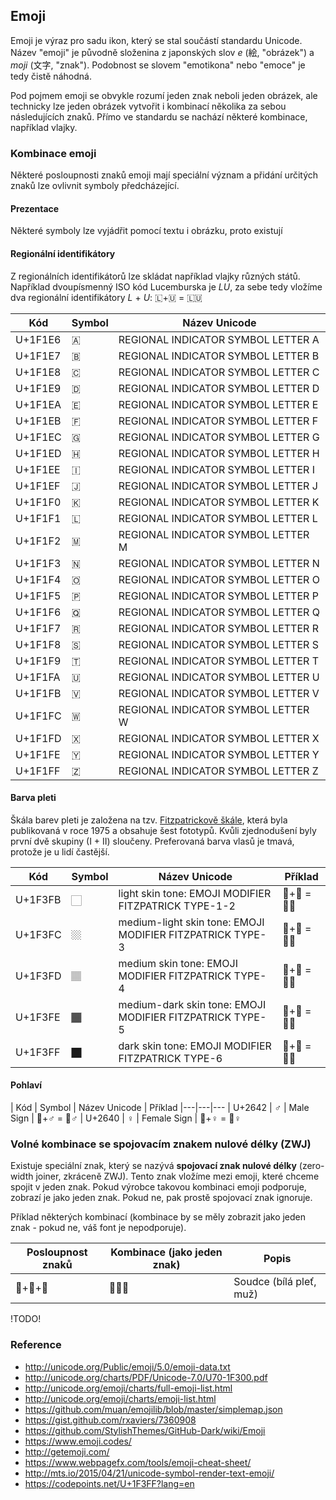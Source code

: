 ## Emoji

Emoji je výraz pro sadu ikon, který se stal součástí standardu Unicode. 
Název "emoji" je původně složenina z japonských slov *e* (絵, "obrázek") a *moji* (文字, "znak").
Podobnost se slovem "emotikona" nebo "emoce" je tedy čistě náhodná.

Pod pojmem emoji se obvykle rozumí jeden znak neboli jeden obrázek, ale technicky lze jeden obrázek vytvořit i kombinací několika za sebou následujících znaků.
Přímo ve standardu se nachází některé kombinace, například vlajky.

### Kombinace emoji

Některé posloupnosti znaků emoji mají speciální význam a přidání určitých znaků lze ovlivnit symboly předcházející.

#### Prezentace

Některé symboly lze vyjádřit pomocí textu i obrázku, proto existují  

#### Regionální identifikátory

Z regionálních identifikátorů lze skládat například vlajky různých států. 
Například dvoupísmenný ISO kód Lucemburska je *LU*, za sebe tedy vložíme dva regionální identifikátory *L* + *U*:
🇱+🇺 = 🇱🇺

| Kód | Symbol | Název Unicode
|---|---|---
| U+1F1E6 |🇦|REGIONAL INDICATOR SYMBOL LETTER A
| U+1F1E7 |🇧|REGIONAL INDICATOR SYMBOL LETTER B
| U+1F1E8 |🇨|REGIONAL INDICATOR SYMBOL LETTER C
| U+1F1E9 |🇩|REGIONAL INDICATOR SYMBOL LETTER D
| U+1F1EA |🇪|REGIONAL INDICATOR SYMBOL LETTER E
| U+1F1EB |🇫|REGIONAL INDICATOR SYMBOL LETTER F
| U+1F1EC |🇬|REGIONAL INDICATOR SYMBOL LETTER G
| U+1F1ED |🇭|REGIONAL INDICATOR SYMBOL LETTER H
| U+1F1EE |🇮|REGIONAL INDICATOR SYMBOL LETTER I
| U+1F1EF |🇯|REGIONAL INDICATOR SYMBOL LETTER J
| U+1F1F0 |🇰|REGIONAL INDICATOR SYMBOL LETTER K
| U+1F1F1 |🇱|REGIONAL INDICATOR SYMBOL LETTER L
| U+1F1F2 |🇲|REGIONAL INDICATOR SYMBOL LETTER M
| U+1F1F3 |🇳|REGIONAL INDICATOR SYMBOL LETTER N
| U+1F1F4 |🇴|REGIONAL INDICATOR SYMBOL LETTER O
| U+1F1F5 |🇵|REGIONAL INDICATOR SYMBOL LETTER P
| U+1F1F6 |🇶|REGIONAL INDICATOR SYMBOL LETTER Q
| U+1F1F7 |🇷|REGIONAL INDICATOR SYMBOL LETTER R
| U+1F1F8 |🇸|REGIONAL INDICATOR SYMBOL LETTER S
| U+1F1F9 |🇹|REGIONAL INDICATOR SYMBOL LETTER T
| U+1F1FA |🇺|REGIONAL INDICATOR SYMBOL LETTER U
| U+1F1FB |🇻|REGIONAL INDICATOR SYMBOL LETTER V
| U+1F1FC |🇼|REGIONAL INDICATOR SYMBOL LETTER W
| U+1F1FD |🇽|REGIONAL INDICATOR SYMBOL LETTER X
| U+1F1FE |🇾|REGIONAL INDICATOR SYMBOL LETTER Y
| U+1F1FF |🇿|REGIONAL INDICATOR SYMBOL LETTER Z

#### Barva pleti

Škála barev pleti je založena na tzv. [Fitzpatrickově škále](https://en.wikipedia.org/wiki/Fitzpatrick_scale), která byla publikovaná v roce 1975 a obsahuje šest fototypů.
Kvůli zjednodušení byly první dvě skupiny (I + II) sloučeny.
Preferovaná barva vlasů je tmavá, protože je u lidí častější.

| Kód | Symbol | Název Unicode | Příklad
|---|---|---|---
| U+1F3FB | 🏻 | light skin tone: EMOJI MODIFIER FITZPATRICK TYPE-1-2 | 🤷+🏻 = 🤷🏻
| U+1F3FC | 🏼 | medium-light skin tone: EMOJI MODIFIER FITZPATRICK TYPE-3 | 🤷+🏼 = 🤷🏼		
| U+1F3FD | 🏽 | medium skin tone: EMOJI MODIFIER FITZPATRICK TYPE-4	| 🤷+🏻 = 🤷🏽
| U+1F3FE | 🏾 | medium-dark skin tone: EMOJI MODIFIER FITZPATRICK TYPE-5| 🤷+🏾 = 🤷🏾
| U+1F3FF | 🏿 | dark skin tone: EMOJI MODIFIER FITZPATRICK TYPE-6| 🤷+🏿 = 🤷🏿

#### Pohlaví

| Kód | Symbol | Název Unicode | Příklad
|---|---|---
| U+2642 | ♂️ | Male Sign | 🤷+♂ = 🤷♂
| U+2640 | ♀️ | Female Sign | 🤷+♀️ = 🤷♀️

### Volné kombinace se spojovacím znakem nulové délky (ZWJ)

Existuje speciální znak, který se nazývá **spojovací znak nulové délky** (zero-width joiner, zkráceně ZWJ).
Tento znak vložíme mezi emoji, které chceme spojit v jeden znak.
Pokud výrobce takovou kombinaci emoji podporuje, zobrazí je jako jeden znak.
Pokud ne, pak prostě spojovací znak ignoruje.

Příklad některých kombinací (kombinace by se měly zobrazit jako jeden znak - pokud ne, váš font je nepodporuje).

| Posloupnost znaků | Kombinace (jako jeden znak) | Popis
|---|---|---
| 👨+🏻+‍⚖ | 👨🏻‍⚖️ | Soudce (bílá pleť, muž) 

!TODO!

### Reference

- http://unicode.org/Public/emoji/5.0/emoji-data.txt
- http://unicode.org/charts/PDF/Unicode-7.0/U70-1F300.pdf
- http://unicode.org/emoji/charts/full-emoji-list.html
- http://unicode.org/emoji/charts/emoji-list.html
- https://github.com/muan/emojilib/blob/master/simplemap.json
- https://gist.github.com/rxaviers/7360908
- https://github.com/StylishThemes/GitHub-Dark/wiki/Emoji
- https://www.emoji.codes/
- http://getemoji.com/
- https://www.webpagefx.com/tools/emoji-cheat-sheet/
- http://mts.io/2015/04/21/unicode-symbol-render-text-emoji/
- https://codepoints.net/U+1F3FF?lang=en
